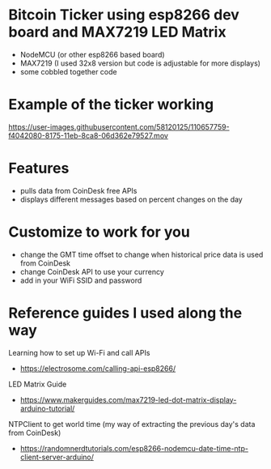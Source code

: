 # Bitcoin Ticker using esp8266 dev board and MAX7219 LED Matrix
 - NodeMCU (or other esp8266 based board)
 - MAX7219 (I used 32x8 version but code is adjustable for more displays)
 - some cobbled together code

# Example of the ticker working
https://user-images.githubusercontent.com/58120125/110657759-f4042080-8175-11eb-8ca8-06d362e79527.mov

# Features
- pulls data from CoinDesk free APIs 
- displays different messages based on percent changes on the day

# Customize to work for you
- change the GMT time offset to change when historical price data is used from CoinDesk
- change CoinDesk API to use your currency
- add in your WiFi SSID and password

# Reference guides I used along the way
Learning how to set up Wi-Fi and call APIs
- https://electrosome.com/calling-api-esp8266/


LED Matrix Guide
- https://www.makerguides.com/max7219-led-dot-matrix-display-arduino-tutorial/


NTPClient to get world time (my way of extracting the previous day's data from CoinDesk)
- https://randomnerdtutorials.com/esp8266-nodemcu-date-time-ntp-client-server-arduino/
